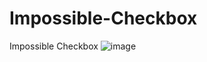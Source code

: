 # Impossible-Checkbox
Impossible Checkbox
![image](https://user-images.githubusercontent.com/48782867/146395508-c7fe2032-cb83-4a79-9834-d2c6d4633b2e.png)
